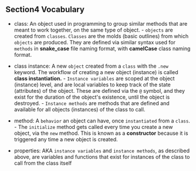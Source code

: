 ## Section4 Vocabulary
- class:  An object used in programming to group similar methods that are meant to work together, on the same type of object.
      - `objects` are created from `classes`.  `Classes` are the molds (basic outlines) from which `objects` are produced.  They are defined via similar syntax used for `methods` in __snake_case__ file naming format, with __camelCase__ class naming format.


- class instance:  A new `object` created from a `class` with the `.new` keyword.  The workflow of creating a new object (instance) is called __class instantiation.__
      - `Instance variables` are scoped at the object (instance) level, and are local variables to keep track of the state (attributes) of the object.  These are defined via the `@` symbol, and they exist for the duration of the object's existence, until the object is destroyed.
      - `Instance methods` are methods that are defined and available for all objects (instances) of the class to call.


- method:  A `behavior` an object can have, once `instantiated` from a `class`.
      - The `initialize` method gets called every time you create a new object, via the `new` method. This is known as a __constructor__ because it is triggered any time a new object is created.


- properties:  AKA `instance variables` and `instance methods`, as described above, are variables and functions that exist for instances of the class to call from the class itself
